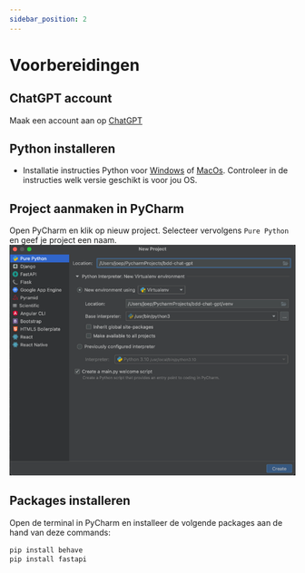 ```yaml
---
sidebar_position: 2
---
```


# Voorbereidingen

## ChatGPT account
Maak een account aan op [ChatGPT](https://chat.openai.com/)


## Python installeren
- Installatie instructies Python voor [Windows](https://www.digitalocean.com/community/tutorials/install-python-windows-10) of [MacOs](https://www.makeuseof.com/how-to-install-python-on-mac/). Controleer in de instructies welk versie geschikt is voor jou OS.

##  Project aanmaken in PyCharm
Open PyCharm en klik op nieuw project. Selecteer vervolgens `Pure Python` en geef je project een naam.
![project.png](project.png)

##  Packages installeren 
Open de terminal in PyCharm en installeer de volgende packages aan de hand van deze commands:
```
pip install behave
pip install fastapi
```
